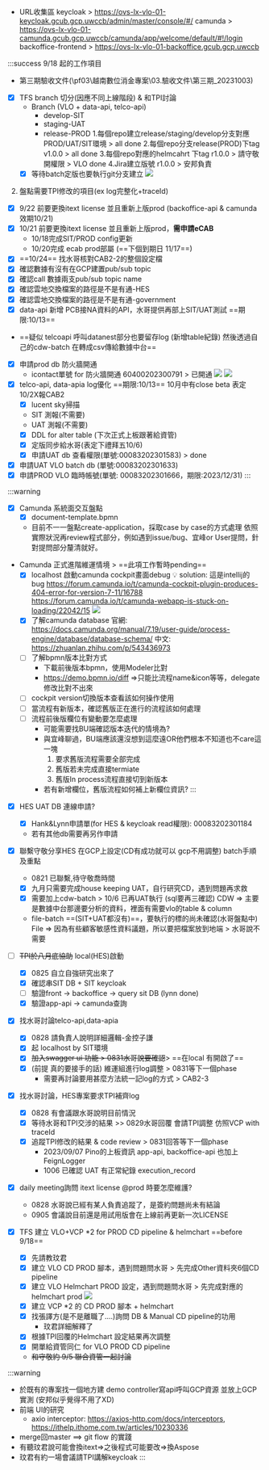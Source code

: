 - URL收集區
keycloak > https://ovs-lx-vlo-01-keycloak.gcub.gcp.uwccb/admin/master/console/#/
camunda > https://ovs-lx-vlo-01-camunda.gcub.gcp.uwccb/camunda/app/welcome/default/#!/login
backoffice-frontend > https://ovs-lx-vlo-01-backoffice.gcub.gcp.uwccb

:::success
9/18 起的工作項目
- 第三期驗收文件(\\pf03\越南數位消金專案\03.驗收文件\第三期_20231003) 
- [x] TFS branch 切分(因應不同上線階段) & 和TPI討論
    - Branch (VLO + data-api, telco-api)
        - develop-SIT
        - staging-UAT
        - release-PROD
        1.每個repo建立release/staging/develop分支對應 PROD/UAT/SIT環境 > all done
        2.每個repo分支release(PROD)下tag v1.0.0 > all done
        3.每個repo對應的helmcahrt 下tag r1.0.0 > 請守敬開權限 > VLO done
        4.Jira建立版號 r1.0.0 > 安邦負責
    - [x] 等待batch定版也要執行git分支建立
    ![](https://hackmd.io/_uploads/HJ4GUDSya.png)
2. 盤點需要TPI修改的項目(ex log完整化+traceId)
- [x] 9/22 前要更換itext license 並且重新上版prod (backoffice-api & camunda 效期10/21)
- [x] 10/21 前要更換itext license 並且重新上版prod，**需申請eCAB**
     - 10/18完成SIT/PROD config更新
     - 10/20完成 ecab prod部屬 (==下個到期日 11/17==)
- [x] ==10/24== 找水哥核對CAB2-2的整個設定檔
- [x] 確認數據有沒有在GCP建置pub/sub topic
- [x] 確認call 數據兩支pub/sub topic name 
- [x] 確認雲地交換檔案的路徑是不是有通-HES
- [x] 確認雲地交換檔案的路徑是不是有通-government
- [x] data-api 新增 PCB接NA資料的API，水哥提供再部上SIT/UAT測試 ==期限:10/13==
- ==疑似 telcoapi 呼叫datanest部分也要留存log (新增table紀錄) 然後透過自己的cdw-batch 在轉成csv傳給數據中台==
- [x] 申請prod db 防火牆開通
    - icontact單號 for 防火牆開通 60400202300791 > 已開通
    ![](https://hackmd.io/_uploads/HJujshm-6.png)
    ![](https://hackmd.io/_uploads/B1TH32qk6.png)
- [x] telco-api, data-apia log優化 ==期限:10/13==
    10月中有close beta  表定10/2X報CAB2
    - [x] lucent sky掃描
    - SIT 測報(不需要)
    - UAT 測報(不需要)
    - [x] DDL for alter table (下次正式上板跟著給資管)
    - [x] 定版同步給水哥(表定下禮拜五10/6)
    - [x] 申請UAT db 查看權限(單號:00083202301583) > done
- [x] 申請UAT VLO batch db (單號:00083202301633)
- [x] 申請PROD VLO 臨時帳號(單號: 00083202301666，期限:2023/12/31)
:::

:::warning
- [x] Camunda 系統面交互盤點
    - [x] document-template.bpmn
    - 目前不一一盤點create-application，採取case by case的方式處理
    依照實際狀況再review程式部分，例如遇到issue/bug、宜峰or User提問，針對提問部分釐清就好。
- Camunda 正式進階維運情境 > ==此項工作暫時pending==
    - [x] localhost 啟動camunda cockpit畫面debug
    :bulb: solution: 這是intellij的bug
    https://forum.camunda.io/t/camunda-cockpit-plugin-produces-404-error-for-version-7-11/16788
    https://forum.camunda.io/t/camunda-webapp-is-stuck-on-loading/22042/15
    ![](https://hackmd.io/_uploads/SJ2sRey02.png)
    - [x] 了解camunda database 
    官網: https://docs.camunda.org/manual/7.19/user-guide/process-engine/database/database-schema/
    中文: https://zhuanlan.zhihu.com/p/543436973
    - [ ] 了解bpmn版本比對方式
        - 下載前後版本bpmn，使用Modeler比對
        - https://demo.bpmn.io/diff =>只能比流程name&icon等等，delegate修改比對不出來
    - [ ] cockpit version切換版本查看該如何操作使用
    - [ ] 當流程有新版本，確認舊版正在進行的流程該如何處理
    - [ ] 流程前後版欄位有變動要怎麼處理
        - 可能需要找BU端確認版本迭代的情境為?
        - 與宜峰聊過，BU端應該還沒想到這麼遠OR他們根本不知道也不care這一塊
            1. 要求舊版流程需要全部完成
            2. 舊版若未完成直接termiate
            3. 舊版In process流程直接切到新版本
        - 若有新增欄位，舊版流程如何補上新欄位資訊?
:::

- [x] HES UAT DB 連線申請? 
    - [x] Hank&Lynn申請單(for HES & keycloak read權限): 00083202301184 
    - 若有其他db需要再另作申請

- [x] 聯繫守敬分享HES 在GCP上設定(CD有成功就可以 gcp不用調整) batch手順及重點
    - 0821 已聯繫,待守敬喬時間
    - [x] 九月只需要完成house keeping UAT，自行研究CD，遇到問題再求救
    - [x] 需要加上cdw-batch > 10/6 已再UAT執行 (sql要再三確認)
    CDW => 主要是數據中台那邊要分析的資料，裡面有需要vlo的table & column
    - file-batch ==(SIT+UAT都沒有)==，要執行的標的尚未確認(水哥盤點中)
    File => 因為有些顧客敏感性資料議題，所以要把檔案放到地端 > 水哥說不需要


- [ ] ~~TPI於八月底協助~~ local(HES)啟動
    - [x] 0825 自立自強研究出來了
    - [x] 確認串SIT DB + SIT keycloak
    - [ ] 驗證front -> backoffice -> query sit DB (lynn done)
    - [x] 驗證app-api -> camunda查詢

- [x] 找水哥討論telco-api,data-apia 
    - [x] 0828 請負責人說明詳細邏輯-金控子謙
    - [x] 起 localhost by SIT環境
    - [x] ~~加入swagger ui 功能 > 0831水哥說要確認~~> ==在local 有開啟了==
    - [x] (前提 真的要接手的話) 維運組進行log調整 > 0831等下一個phase
        - 需要再討論要用甚麼方法統一記log的方式 > CAB2-3
    
- [x] 找水哥討論，HES專案要求TPI補齊log
    - [x] 0828 有會議跟水哥說明目前情況
    - [x] 等待水哥和TPI交涉的結果 >> 0829水哥回覆 會請TPI調整 仿照VCP with traceId
    - [x] 追蹤TPI修改的結果 & code review  > 0831回答等下一個phase
        - 2023/09/07 Pino的上板資訊 app-api, backoffice-api 也加上 FeignLogger
        - 1006 已確認 UAT 有正常紀錄 execution_record

- [x] daily meeting詢問 itext license @prod 時要怎麼維護?
    - 0828 水哥說已經有某人負責追蹤了，是簽約問題尚未有結論
    - 0905 會議說目前還是用試用版會在上線前再更新一次LICENSE

- [x] TFS 建立 VLO+VCP *2 for PROD CD pipeline & helmchart ==before 9/18==
    - [x] 先請教玟君
    - [x] 建立 VLO CD PROD 腳本，遇到問題問水哥 > 先完成Other資料夾6個CD pipeline
    - [x] 建立 VLO Helmchart PROD 設定，遇到問題問水哥 > 先完成對應的helmchart prod
    ![](https://hackmd.io/_uploads/BkyCwxy02.png)
    - [x] 建立 VCP *2 的 CD PROD 腳本 + helmchart
    - [x] 找張譯方(是不是離職了....)詢問 DB & Manual CD pipeline的功用
        - 玟君詳細解釋了
    - [x] 根據TPI回覆的Helmchart 設定結果再次調整
    - [x] 開單給資管同仁 for VLO PROD CD pipeline
    - ~~和守敬約 9/5 聯合資管一起討論~~

:::warning
- 於既有的專案找一個地方建 demo controller寫api呼叫GCP資源 並放上GCP實測 (安邦似乎覺得不用了XD)
- 前端 UI的研究
    - axio interceptor: https://axios-http.com/docs/interceptors, https://ithelp.ithome.com.tw/articles/10230336
- merge回master ==> git flow 的實踐
- 有聽玟君說可能會換itext=>之後程式可能要改=>換Aspose
- 玟君有約一場會議請TPI講解keycloak
:::
